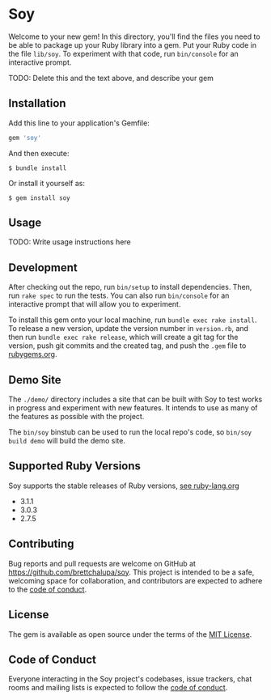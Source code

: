 # Soy

Welcome to your new gem! In this directory, you'll find the files you need to be able to package up your Ruby library into a gem. Put your Ruby code in the file `lib/soy`. To experiment with that code, run `bin/console` for an interactive prompt.

TODO: Delete this and the text above, and describe your gem

## Installation

Add this line to your application's Gemfile:

```ruby
gem 'soy'
```

And then execute:

    $ bundle install

Or install it yourself as:

    $ gem install soy

## Usage

TODO: Write usage instructions here

## Development

After checking out the repo, run `bin/setup` to install dependencies. Then, run `rake spec` to run the tests. You can also run `bin/console` for an interactive prompt that will allow you to experiment.

To install this gem onto your local machine, run `bundle exec rake install`. To release a new version, update the version number in `version.rb`, and then run `bundle exec rake release`, which will create a git tag for the version, push git commits and the created tag, and push the `.gem` file to [rubygems.org](https://rubygems.org).

## Demo Site

The `./demo/` directory includes a site that can be built with Soy to test works in progress and experiment with new features. It intends to use as many of the features as possible with the project.

The `bin/soy` binstub can be used to run the local repo's code, so `bin/soy build demo` will build the demo site.

## Supported Ruby Versions

Soy supports the stable releases of Ruby versions, [see ruby-lang.org](https://www.ruby-lang.org/en/downloads/)

- 3.1.1
- 3.0.3
- 2.7.5

## Contributing

Bug reports and pull requests are welcome on GitHub at https://github.com/brettchalupa/soy. This project is intended to be a safe, welcoming space for collaboration, and contributors are expected to adhere to the [code of conduct](https://github.com/brettchalupa/soy/blob/main/CODE_OF_CONDUCT.md).

## License

The gem is available as open source under the terms of the [MIT License](https://opensource.org/licenses/MIT).

## Code of Conduct

Everyone interacting in the Soy project's codebases, issue trackers, chat rooms and mailing lists is expected to follow the [code of conduct](https://github.com/brettchalupa/soy/blob/main/CODE_OF_CONDUCT.md).
